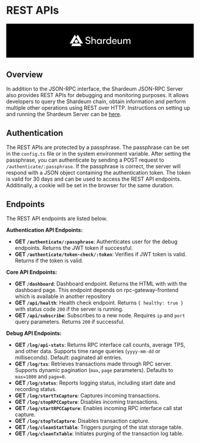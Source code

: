 # REST APIs
![banner](../img/banner.png)

## Overview
In addition to the JSON-RPC interface, the Shardeum JSON-RPC Server also provides REST APIs for debugging and monitoring purposes. It allows developers to query the Shardeum chain, obtain information and perform multiple other operations using REST over HTTP. Instructions on setting up and running the Shardeum Server can be [here](../README.md).

## Authentication
The REST APIs are protected by a passphrase. The passphrase can be set in the `config.ts` file or in the system environment variable. After setting the passphrase, you can authenticate by sending a POST request to `/authenticate/:passphrase`. If the passphrase is correct, the server will respond with a JSON object containing the authentication token. The token is valid for 30 days and can be used to access the REST API endpoints. Additinally, a cookie will be set in the browser for the same duration.

## Endpoints
The REST API endpoints are listed below.

__Authentication API Endpoints:__
- **GET `/authenticate/:passphrase`**: Authenticates user for the debug endpoints. Returns the JWT token if successful. 
- **GET `/authenticate/token-check/:token`**: Verifies if JWT token is valid. Returns if the token is valid.

__Core API Endpoints:__
- **GET `/dashboard`**: Dashboard endpoint. Returns the HTML with with the dashboard page. This endpoint depends on rpc-gateway-frontend which is available in another repository
- **GET `/api/health`**: Health check endpoint. Returns `{ healthy: true }` with status code `200` if the server is running.
- **GET `/api/subscribe`**: Subscribes to a new node. Requires `ip` and `port` query parameters. Returns `200` if successful.

__Debug API Endpoints:__
- **GET `/log/api-stats`**: Returns RPC interface call counts, average TPS, and other data. Supports time range queries (`yyyy-mm-dd` or milliseconds). Default: paginated all entries.
- **GET `/log/txs`**: Retrieves transactions made through RPC server. Supports dynamic pagination (`max`, `page` parameters). Defaults to `max=1000` and `page=0`.
- **GET `/log/status`**: Reports logging status, including start date and recording status.
- **GET `/log/startTxCapture`**: Captures incoming transactions.
- **GET `/log/stopRPCCapture`**: Disables incoming transactions.
- **GET `/log/startRPCCapture`**: Enables incoming RPC interface call stat capture.
- **GET `/log/stopTxCapture`**: Disables transaction capture.
- **GET `/log/cleanStatTable`**: Triggers purging of the stat storage table.
- **GET `/log/cleanTxTable`**: Initiates purging of the transaction log table.
